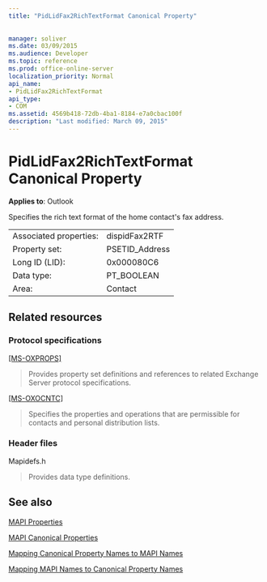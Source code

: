 ```yaml
---
title: "PidLidFax2RichTextFormat Canonical Property"
 
 
manager: soliver
ms.date: 03/09/2015
ms.audience: Developer
ms.topic: reference
ms.prod: office-online-server
localization_priority: Normal
api_name:
- PidLidFax2RichTextFormat
api_type:
- COM
ms.assetid: 4569b418-72db-4ba1-8184-e7a0cbac100f
description: "Last modified: March 09, 2015"
---
```


# PidLidFax2RichTextFormat Canonical Property

  
  
**Applies to**: Outlook 
  
Specifies the rich text format of the home contact's fax address. 
  
|||
|:-----|:-----|
|Associated properties:  <br/> |dispidFax2RTF  <br/> |
|Property set:  <br/> |PSETID_Address  <br/> |
|Long ID (LID):  <br/> |0x000080C6  <br/> |
|Data type:  <br/> |PT_BOOLEAN  <br/> |
|Area:  <br/> |Contact  <br/> |
   
## Related resources

### Protocol specifications

[[MS-OXPROPS]](http://msdn.microsoft.com/library/f6ab1613-aefe-447d-a49c-18217230b148%28Office.15%29.aspx)
  
> Provides property set definitions and references to related Exchange Server protocol specifications.
    
[[MS-OXOCNTC]](http://msdn.microsoft.com/library/9b636532-9150-4836-9635-9c9b756c9ccf%28Office.15%29.aspx)
  
> Specifies the properties and operations that are permissible for contacts and personal distribution lists.
    
### Header files

Mapidefs.h
  
> Provides data type definitions.
    
## See also



[MAPI Properties](mapi-properties.md)
  
[MAPI Canonical Properties](mapi-canonical-properties.md)
  
[Mapping Canonical Property Names to MAPI Names](mapping-canonical-property-names-to-mapi-names.md)
  
[Mapping MAPI Names to Canonical Property Names](mapping-mapi-names-to-canonical-property-names.md)

